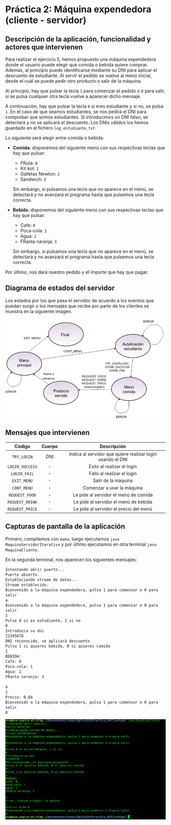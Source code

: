 # Práctica 2: Máquina expendedora (cliente - servidor)

## Descripción de la aplicación, funcionalidad y actores que intervienen

Para realizar el ejercicio 5, hemos propuesto una máquina expendedora donde el usuario puede elegir qué comida o bebida quiere comprar. Además, al principio puede identificarse mediante su DNI para aplicar el descuento de estudiante. Al servir el pedido se vuelve al menú inicial, desde el cuál se puede pedir otro producto o salir de la máquina.

Al principio, hay que pulsar la tecla `1` para comenzar el pedido o `0` para salir, si se pulsa cualquier otra tecla vuelve a aparecer dicho mensaje.

A continuación, hay que pulsar la tecla `0` si eres estudiante y si no, se pulsa `1`. En el caso de que seamos estudiantes, se nos pedirá el DNI para comprobar que somos estudiantes. Si introducimos un DNI falso, se detectará y no se aplicará el descuento. Los DNIs válidos los hemos guardado en el fichero `log_estudiante.txt`.

Lo siguiente será elegir entre comida o bebida:

- **Comida**: disponemos del siguiente menú con sus respectivas teclas que hay que pulsar:
    - FRuta: `0`
    - Kit kot: `1`
    - Galletas Newton: `2`
    - Sandwich: `3`

    Sin embargo, si pulsamos una tecla que no aparece en el menú, se detectará y no avanzará el programa hasta que pulsemos una tecla correcta.
- **Bebida**: disponemos del siguiente menú con sus respectivas teclas que hay que pulsar:
    - Cafe: `0`
    - Poca-cola: `1`
    - Agua: `2`
    - FRanta naranja: `3`

    Sin embargo, si pulsamos una tecla que no aparece en el menú, se detectará y no avanzará el programa hasta que pulsemos una tecla correcta.

Por último, nos dará nuestro pedido y el importe que hay que pagar.


## Diagrama de estados del servidor

Los estados por los que pasa el servidor de acuerdo a los eventos que puedan surgir o los mensajes que recibe por parte de los clientes se muestra en la siguiente imagen.

![](./img/diagrama_estados.png)

## Mensajes que intervienen

| **Código** | **Cuerpo** | **Descripción** |
| :---------: | :--------: | :-------------: |
| `TRY_LOGIN` | DNI | Indica al servidor que quiere realizar login usando el DNI |
| `LOGIN_SUCCESS` | - | Éxito al realizar el login |
| `LOGIN_FAIL` | - | Fallo al realizar el login |
| `EXIT_MENU` | - | Salir de la máquina |
| `CONT_MENU` | - | Comenzar a usar la máquina |
| `REQUEST_FOOD` | - | Le pide al servidor el menú de comida |
| `REQUEST_DRINK` | - | Le pide al servidor el menú de bebida |
| `REQUEST_PRICE` | - | Le pide al servidor el precio del menú |


## Capturas de pantalla de la aplicación

Primero, compilamos con `make`, luego ejecutamos `java MaquinaServidorIterativo` y por último ejecutamos en otra terminal `java MaquinaCliente`.

En la segunda terminal, nos aparecen los siguientes mensajes:

```
Intentando abrir puerto...
Puerto abierto.
Estableciendo stream de datos...
Stream establecido.
Bienvenido a la máquina expendedora, pulsa 1 para comenzar o 0 para salir
a
Bienvenido a la máquina expendedora, pulsa 1 para comenzar o 0 para salir
1
Pulse 0 si es estudiante, 1 si no
0
Introduzca su dni
12345678
DNI reconocido, se aplicará descuento
Pulsa 1 si quieres bebida, 0 si quieres comida
1
BEBIDA:
Cafe: 0
Poca-cola: 1
Agua: 2
FRanta naranja: 3

4
1
Precio: 0,84
Bienvenido a la máquina expendedora, pulsa 1 para comenzar o 0 para salir
0
```

![](./img/ejecucion.png)